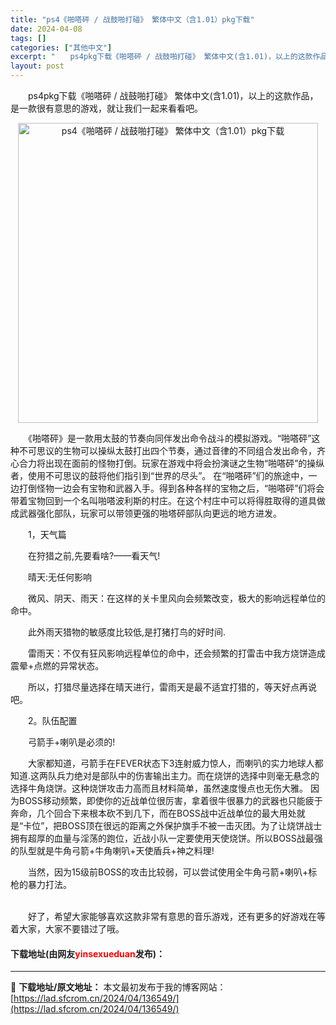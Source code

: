 ```yaml
---
title: "ps4《啪嗒砰 / 战鼓啪打碰》 繁体中文（含1.01）pkg下载"
date: 2024-04-08
tags: []
categories: ["其他中文"]
excerpt: "　　ps4pkg下载《啪嗒砰 / 战鼓啪打碰》 繁体中文(含1.01)，以上的这款作品，是一款很有意思的游戏，就让我们一起来看看吧。 　　《啪嗒砰》是一款用太鼓的节奏向同伴发出命令战斗的模拟游戏。&ldquo;啪嗒砰&rdquo;这种不可思议的生物可以操纵太鼓打出四个节奏，通过音律的不同组合发出命令&hellip;"
layout: post
---
```


 <p>　　ps4pkg下载《啪嗒砰 / 战鼓啪打碰》 繁体中文(含1.01)，以上的这款作品，是一款很有意思的游戏，就让我们一起来看看吧。</p> <p align="center"><img align="" border="0" src="https://lad.sfcrom.cn/wp-content/uploads/2024/04/20240408_661389205d74b.webp" width="480" alt="ps4《啪嗒砰 / 战鼓啪打碰》 繁体中文（含1.01）pkg下载" /></p> <p>　　《啪嗒砰》是一款用太鼓的节奏向同伴发出命令战斗的模拟游戏。&ldquo;啪嗒砰&rdquo;这种不可思议的生物可以操纵太鼓打出四个节奏，通过音律的不同组合发出命令，齐心合力将出现在面前的怪物打倒。玩家在游戏中将会扮演谜之生物&ldquo;啪嗒砰&rdquo;的操纵者，使用不可思议的鼓将他们指引到&ldquo;世界的尽头&rdquo;。 在&ldquo;啪嗒砰&rdquo;们的旅途中，一边打倒怪物一边会有宝物和武器入手。得到各种各样的宝物之后，&ldquo;啪嗒砰&rdquo;们将会带着宝物回到一个名叫啪嗒波利斯的村庄。在这个村庄中可以将得胜取得的道具做成武器强化部队，玩家可以带领更强的啪塔砰部队向更远的地方进发。</p> <p>　　1，天气篇</p> <p>　　在狩猎之前,先要看啥?&mdash;&mdash;看天气!</p> <p>　　晴天:无任何影响</p> <p>　　微风、阴天、雨天：在这样的关卡里风向会频繁改变，极大的影响远程单位的命中。</p> <p>　　此外雨天猎物的敏感度比较低,是打猪打鸟的好时间.</p> <p>　　雷雨天：不仅有狂风影响远程单位的命中，还会频繁的打雷击中我方烧饼造成震晕+点燃的异常状态。</p> <p>　　所以，打猎尽量选择在晴天进行，雷雨天是最不适宜打猎的，等天好点再说吧。</p> <p>　　2。队伍配置</p> <p>　　弓箭手+喇叭是必须的!</p> <p>　　大家都知道，弓箭手在FEVER状态下3连射威力惊人，而喇叭的实力地球人都知道.这两队兵力绝对是部队中的伤害输出主力。而在烧饼的选择中则毫无悬念的选择牛角烧饼。这种烧饼攻击力高而且材料简单，虽然速度慢点也无伤大雅。 因为BOSS移动频繁，即使你的近战单位很厉害，拿着很牛很暴力的武器也只能疲于奔命，几个回合下来根本砍不到几下，而在BOSS战中近战单位的最大用处就是&ldquo;卡位&rdquo;，把BOSS顶在很远的距离之外保护旗手不被一击灭团。为了让烧饼战士拥有超厚的血量与淫荡的跑位，近战小队一定要使用天使烧饼。所以BOSS战最强的队型就是牛角弓箭+牛角喇叭+天使盾兵+神之料理!</p> <p>　　当然，因为15级前BOSS的攻击比较弱，可以尝试使用全牛角弓箭+喇叭+标枪的暴力打法。</p> <p><br />　　好了，希望大家能够喜欢这款非常有意思的音乐游戏，还有更多的好游戏在等着大家，大家不要错过了哦。</p> <p><h4>下载地址(由网友<font color="red">yinsexueduan</font>发布)：</h4></p> 

---
📖 **下载地址/原文地址：** 本文最初发布于我的博客网站：[https://lad.sfcrom.cn/2024/04/136549/](https://lad.sfcrom.cn/2024/04/136549/)
